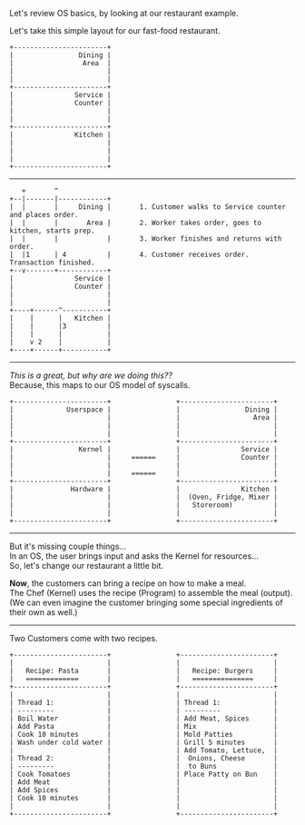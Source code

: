 Let's review OS basics, by looking at our restaurant example.

Let's take this simple layout for our fast-food restaurant.  

    +-----------------------+
    |                Dining |
    |                 Area  |
    |                       |
    |                       |
    +-----------------------+
    |               Service |
    |               Counter |
    |                       |
    |                       |
    +-----------------------+
    |               Kitchen |
    |                       |
    |                       |
    |                       |
    +-----------------------+

---

       +       ^
    +--|-------|------------+
    |  |       |     Dining |       1. Customer walks to Service counter and places order.
    |  |       |       Area |       2. Worker takes order, goes to kitchen, starts prep.
    |  |       |            |       3. Worker finishes and returns with order.
    |  |1      | 4          |       4. Customer receives order. Transaction finished.
    +--v-------+------------+
    |               Service |
    |               Counter |
    |                       |
    |                       |
    +----+------^-----------+
    |    |      |   Kitchen |
    |    |      |3          |
    |    |      |           |
    |    v 2    |           |
    +----+------+-----------+

---

_This is a great, but why are we doing this??_   
Because, this maps to our OS model of syscalls.

    +-----------------------+                +-----------------------+
    |             Userspace |                |                Dining |
    |                       |                |                  Area |
    |                       |                |                       |
    |                       |                |                       |
    +-----------------------+                +-----------------------+
    |                Kernel |                |               Service |
    |                       |     ======     |               Counter |
    |                       |                |                       |
    |                       |     ======     |                       |
    +-----------------------+                +-----------------------+
    |              Hardware |                |               Kitchen |
    |                       |                |  (Oven, Fridge, Mixer |
    |                       |                |   Storeroom)          |
    |                       |                |                       |
    +-----------------------+                +-----------------------+

---

But it's missing couple things...   
In an OS, the user brings input and asks the Kernel for resources...   
So, let's change our restaurant a little bit.   

__Now__, the customers can bring a recipe on how to make a meal.    
The Chef (Kernel) uses the recipe (Program) to assemble the meal (output).  
(We can even imagine the customer bringing some special ingredients of their own as well.)  

---
Two Customers come with two recipes.   

    +-----------------------+                +-----------------------+
    |                       |                |                       | 
    |   Recipe: Pasta       |                |   Recipe: Burgers     |
    |   =============       |                |   ===============     | 
    +-----------------------+                +-----------------------+
    |                       |                |                       | 
    | Thread 1:             |                | Thread 1:             |
    | ---------             |                | ---------             |
    | Boil Water            |                | Add Meat, Spices      |
    | Add Pasta             |                | Mix                   |
    | Cook 10 minutes       |                | Mold Patties          |
    | Wash under cold water |                | Grill 5 minutes       |
    |                       |                | Add Tomato, Lettuce,  |
    | Thread 2:             |                |  Onions, Cheese       |
    | ---------             |                |  to Buns              | 
    | Cook Tomatoes         |                | Place Patty on Bun    | 
    | Add Meat              |                |                       | 
    | Add Spices            |                |                       | 
    | Cook 10 minutes       |                |                       |     
    |                       |                |                       | 
    +-----------------------+                +-----------------------+




